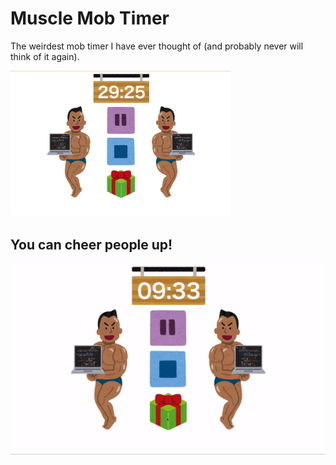 # Muscle Mob Timer
The weirdest mob timer I have ever thought of (and probably never will think of it again).

<img alt="Muscle Mob Timer" src="./src/images/musclemob.png" width="70%"/>

## You can cheer people up!

<img alt="Cheer up people with Muscle Mob Timer" src="./src/images/cheer.gif" />
